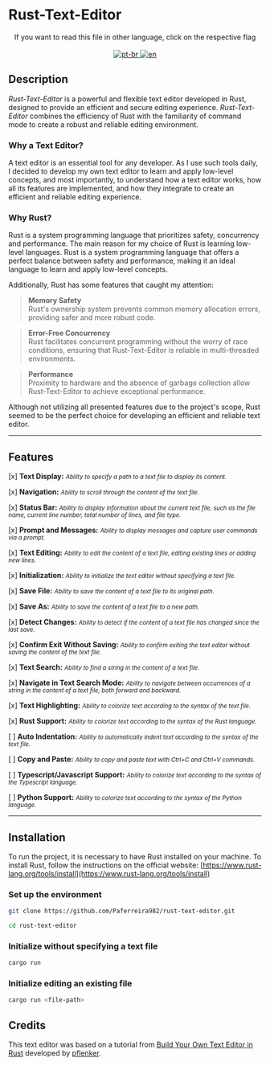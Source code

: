 # Rust-Text-Editor

<p align="center">
If you want to read this file in other language, click on the respective flag <br> <br>
  <a href="https://github.com/Paferreira982/rust-text-editor/blob/main/README.pt-br.md">
    <img src="https://img.shields.io/badge/lang-pt--br-green.svg" alt="pt-br">
  </a>
  <a href="https://github.com/Paferreira982/rust-text-editor/blob/main/README.md">
    <img src="https://img.shields.io/badge/lang-en-red.svg" alt="en">
  </a>
</p>

## Description
*Rust-Text-Editor* is a powerful and flexible text editor developed in Rust, designed to provide an efficient and secure editing experience. *Rust-Text-Editor* combines the efficiency of Rust with the familiarity of command mode to create a robust and reliable editing environment.

### Why a Text Editor?
A text editor is an essential tool for any developer. As I use such tools daily, I decided to develop my own text editor to learn and apply low-level concepts, and most importantly, to understand how a text editor works, how all its features are implemented, and how they integrate to create an efficient and reliable editing experience.

### Why Rust?
Rust is a system programming language that prioritizes safety, concurrency and performance. The main reason for my choice of Rust is learning low-level languages. Rust is a system programming language that offers a perfect balance between safety and performance, making it an ideal language to learn and apply low-level concepts.

Additionally, Rust has some features that caught my attention:

>**Memory Safety** <br>
> Rust's ownership system prevents common memory allocation errors, providing safer and more robust code.

>**Error-Free Concurrency** <br>
>  Rust facilitates concurrent programming without the worry of race conditions, ensuring that Rust-Text-Editor is reliable in multi-threaded environments.

>**Performance** <br>
>  Proximity to hardware and the absence of garbage collection allow Rust-Text-Editor to achieve exceptional performance.

Although not utilizing all presented features due to the project's scope, Rust seemed to be the perfect choice for developing an efficient and reliable text editor.

---
## Features
[x] **Text Display:** <small><i>Ability to specify a path to a text file to display its content.</i></small>

[x] **Navigation:** <small><i>Ability to scroll through the content of the text file.</i></small>

[x] **Status Bar:** <small><i>Ability to display information about the current text file, such as the file name, current line number, total number of lines, and file type.</i></small>

[x] **Prompt and Messages:** <small><i>Ability to display messages and capture user commands via a prompt.</i></small>

[x] **Text Editing:** <small><i>Ability to edit the content of a text file, editing existing lines or adding new lines.</i></small>

[x] **Initialization:** <small><i>Ability to initialize the text editor without specifying a text file.</i></small>

[x] **Save File:** <small><i>Ability to save the content of a text file to its original path.</i></small>

[x] **Save As:** <small><i>Ability to save the content of a text file to a new path.</i></small>

[x] **Detect Changes:** <small><i>Ability to detect if the content of a text file has changed since the last save.</i></small>

[x] **Confirm Exit Without Saving:** <small><i>Ability to confirm exiting the text editor without saving the content of the text file.</i></small>

[x] **Text Search:** <small><i>Ability to find a string in the content of a text file.</i></small>

[x] **Navigate in Text Search Mode:** <small><i>Ability to navigate between occurrences of a string in the content of a text file, both forward and backward.</i></small>

[x] **Text Highlighting:** <small><i>Ability to colorize text according to the syntax of the text file.</i></small>

[x] **Rust Support:** <small><i>Ability to colorize text according to the syntax of the Rust language.</i></small>

[ ] **Auto Indentation:** <small><i>Ability to automatically indent text according to the syntax of the text file.</i></small>

[ ] **Copy and Paste:** <small><i>Ability to copy and paste text with Ctrl+C and Ctrl+V commands.</i></small>

[ ] **Typescript/Javascript Support:** <small><i>Ability to colorize text according to the syntax of the Typescript language.</i></small>

[ ] **Python Support:** <small><i>Ability to colorize text according to the syntax of the Python language.</i></small>

---

## Installation
To run the project, it is necessary to have Rust installed on your machine. To install Rust, follow the instructions on the official website: [https://www.rust-lang.org/tools/install](https://www.rust-lang.org/tools/install)

### Set up the environment
```bash
git clone https://github.com/Paferreira982/rust-text-editor.git

cd rust-text-editor
```

### Initialize without specifying a text file
```bash
cargo run
```

### Initialize editing an existing file
```bash
cargo run <file-path>
```

## Credits
This text editor was based on a tutorial from [Build Your Own Text Editor in Rust](https://www.flenker.blog/hecto/) developed by [pflenker](https://github.com/pflenker).